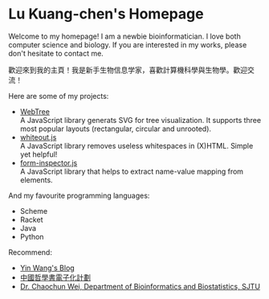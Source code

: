 # Lu Kuang-chen's Homepage

Welcome to my homepage! I am a newbie bioinformatician. I love both computer science and biology. If you are interested in my works, please don't hesitate to contact me.

歡迎來到我的主頁！我是新手生物信息学家，喜歡計算機科學與生物學。歡迎交流！



Here are some of my projects:

* <a href="https://github.com/KelvinLu1024/WebTree">WebTree</a><br />
  A JavaScript library generats SVG for tree visualization. It supports three most popular layouts (rectangular, circular and unrooted).
* <a href="https://github.com/KelvinLu1024/whiteout.js"> whiteout.js</a><br />
  A JavaScript library removes useless whitespaces in (X)HTML. Simple yet helpful!
* <a href="https://github.com/KelvinLu1024/Form-Inspector">form-inspector.js</a><br />
  A JavaScript library that helps to extract name-value mapping from <form> elements.



And my favourite programming languages:

* Scheme
* Racket
* Java
* Python



Recommend:

* <a href="http://www.yinwang.org/">Yin Wang's Blog</a>
* <a href="http://ctext.org/zh"/>中國哲學書電子化計劃</a>
* <a href="http://cgm.sjtu.edu.cn/index/index.php">Dr. Chaochun Wei, Department of Bioinformatics and Biostatistics, SJTU</a>
